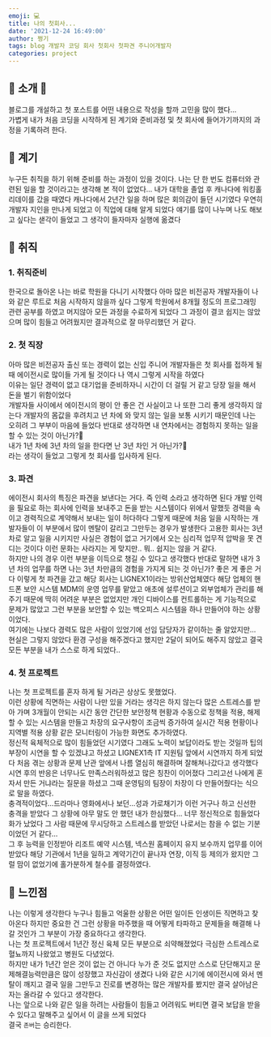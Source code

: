 ```yaml
---
emoji: 💻
title: 나의 첫회사...
date: '2021-12-24 16:49:00'
author: 쩡기
tags: blog 개발자 코딩 회사 첫회사 첫파견 주니어개발자
categories: project
---
```


## 🎈 소개 🎈
블로그를 개설하고 첫 포스트를 어떤 내용으로 작성을 할까 고민을 많이 했다...  
가볍게 내가 처음 코딩을 시작하게 된 계기와 준비과정 및 첫 회사에 들어가기까지의 과정을 기록하려 한다.

## 🚀 계기
누구든 취직을 하기 위해 준비를 하는 과정이 있을 것이다. 나는 단 한 번도 컴퓨터와 관련된 일을 할 것이라고는 생각해 본 적이 없었다...
내가 대학을 졸업 후 캐나다에 워킹홀리데이를 갔을 때였다
캐나다에서 2년간 일을 하며 많은 회의감이 들던 시기였다 우연히 개발자 지인을 만나게 되었고 이 직업에 대해 알게 되었다 얘기를 많이 나누며 나도 해보고 싶다는 샏각이 들었고 그 생각이 들자마자 실행에 옮겼다 

## 🦖 취직

### 1. 취직준비
한국으로 돌아온 나는 바로 학원을 다니기 시작했다 아마 많은 비전공자 개발자들이 나와 같은 루트로 처음 시작하지 않을까 싶다 그렇게 학원에서 8개월 정도의 프로그래밍 관련 공부를 하였고 머지않아 모든 과정을 수료하게 되었다 그 과정이 결코 쉽지는 않았으며 많이 힘들고 어려웠지만 결과적으로 잘 마무리했던 거 같다.

### 2. 첫 직장
아마 많은 비전공자 출신 또는 경력이 없는 신입 주니어 개발자들은 첫 회사를 접하게 될 때 에이전시로 많이들 가게 될 것이다 나 역시 그렇게 시작을 하였다<br>
이유는 일단 경력이 없고 대기업을 준비하자니 시간이 더 걸릴 거 같고 당장 일을 해서 돈을 벌기 위함이었다<br>
개발자들 사이에서 에이전시의 평이 안 좋은 건 사실이고 나 또한 그리 좋게 생각하지 않는다 개발자의 몸값을 후려치고 년 차에 와 맞지 않는 일을 보통 시키기 때문인데 나는 오히려 그 부부이 마음에 들었다 반대로 생각하면 내 연차에서는 경험하지 못하는 일을 할 수 있는 것이 아닌가?🍯 <br>
내가 1년 차에 3년 차의 일을 한다면 난 3년 차인 거 아닌가?🍯<br>
라는 생각이 들었고 그렇게 첫 회사를 입사하게 된다.

### 3. 파견
에이전시 회사의 특징은 파견을 보낸다는 거다. 즉 인력 소라고 생각하면 된다 개발 인력을 필요로 하는 회사에 인력을 보내주고 돈을 받는 시스템이다 위에서 말했듯 경력을 속이고 경력직으로 계약해서 보내는 일이 허다하다 그렇게 때문에 처음 일을 시작하는 개발자들이 이 부분에서 많이 멘탈이 갈리고 그만두는 경우가 발생한다 고용한 회사는 3년 차로 알고 일을 시키지만 사실은 경험이 없고 거기에서 오는 심리적 업무적 압박을 못 견디는 것이다 이런 문화는 사라지는 게 맞지만.. 뭐.. 쉽지는 않을 거 같다.<br>
하지만 나의 경우 이런 부분을 이득으로 챙길 수 있다고 생각했다 반대로 말하면 내가 3년 차의 업무를 하면 나는 3년 차만큼의 경험을 가지게 되는 것 아닌가?
좋은 게 좋은 거다 이렇게 첫 파견을 갔고 해당 회사는 LIGNEX1이라는 방위산업체였다 해당 업체의 핸드폰 보안 시스템 MDM의 운영 업무를 맡았고 애초에 설루션이고 외부업체가 관리를 해주기 때문에 딱히 어려운 부분은 없었지만 개인 디바이스를 컨트롤하는 게 기능적으로 문제가 많았고 그런 부분을 보안할 수 있는 백오피스 시스템을 하나 만들어야 하는 상황이었다.<br>
여기에는 나보다 경력도 많은 사람이 있었기에 선임 담당자가 같이하는 줄 알았지만... 현실은 그렇지 않았다 환경 구성을 해주겠다고 했지만 2달이 되어도 해주지 않았고 결국 모든 부분을 내가 스스로 하게 되었다..

### 4. 첫 프로젝트
나는 첫 프로젝트를 혼자 하게 될 거라곤 상상도 못했었다.<br>
이런 상황에 직면하는 사람이 나만 있을 거라는 생각은 하지 않는다 많은 스트레스를 받아 가며 3개월이 안되는 시간 동안 간단한 보안정책 현황과 수동으로 정책을 적용, 해제할 수 있는 시스템을 만들고 차장의 요구사항이 조금씩 증가하여 실시간 적용 현황이나 지역별 적용 상황 같은 모니터링이 가능한 화면도 추가하였다.<br> 
정신적 육체적으로 많이 힘들었던 시기였다 그래도 노력이 보답이라도 받는 것일까 팁의 부장이 시연을 할 수 있겠냐고 하셨고 LIGNEX1측 IT 지원팀 앞에서 시연까지 하게 되었다 처음 겪는 상황과 문제 난관 앞에서 나름 열심히 해결하며 잘해쳐나갔다고 생각했다 시연 후의 반응은 너무나도 만족스러워하셨고 많은 칭찬이 이어졌다 그리고선 나에게 혼자서 만든 거냐라는 질문을 하셨고 그때 운영팀의 팀장이 차장이 다 만들어줬다는 식으로 말을 하였다.<br>
충격적이었다...드라마나 영화에서나 보던...성과 가로채기가 이런 거구나 하고 신선한 충격을 받았다 그 상황에 아무 말도 안 했던 내가 한심했다... 너무 정신적으로 힘들었다 화가 났었다 그 사람 때문에 무시당하고 스트레스를 받았던 나로서는 참을 수 없는 기분이었던 거 같다...
<br>
그 후 능력을 인정받아 리조트 예약 시스템, 넥스원 홈페이지 유지 보수까지 업무를 이어받았다 해당 기관에서 1년을 일하고 계약기간이 끝나자 연장, 이직 등 제의가 왔지만 그럴 맘이 없었기에 홀가분하게 철수를 결정하였다.

## 🎁 느낀점
나는 이렇게 생각한다 누구나 힘들고 억울한 상황은 어떤 일이든 인생이든 직면하고 찾아온다 하지만 중요한 건 그런 상황을 마주했을 때 어떻게 타파하고 문제들을 해결해 나갈 것인가 그 부분이 가장 중요하다고 생각한다.
<br>
나는 첫 프로젝트에서 1년간 정신 육체 모든 부분으로 쇠약해졌었다 극심한 스트레스로 혈뇨까지 나왔었고 병원도 다녔었다.
<br>
하지만 내가 1년간 얻은 것이 없는 건 아니다 누가 준 것도 없지만 스스로 단단해지고 문제해결능력만큼은 많이 성장했고 자신감이 생겼다 나와 같은 시기에 에이전시에 와서 멘탈이 깨지고 결국 일을 그만두고 진로를 변경하는 많은 개발자를 봤지만 결국 살아남은 자는 올라갈 수 있다고 생각한다.
<br>
나는 앞으로 나와 같은 일을 하려는 사람들이 힘들고 어려워도 버티면 결국 보답을 받을 수 있다고 말해주고 싶어서 이 글을 쓰게 되었다<br> 
결국 `존버`는 승리한다.

```toc

```
